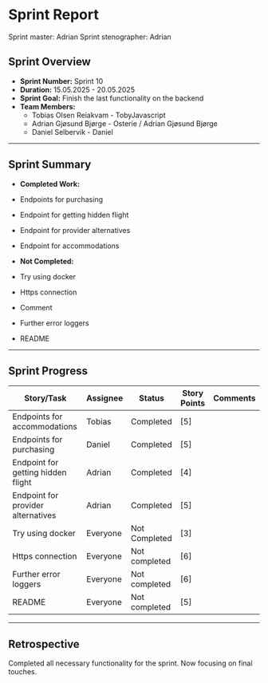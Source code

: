 # **Sprint Report**

Sprint master: Adrian
Sprint stenographer: Adrian

## **Sprint Overview**

- **Sprint Number:** Sprint 10
- **Duration:** 15.05.2025 - 20.05.2025
- **Sprint Goal:** Finish the last functionality on the backend
- **Team Members:**
  - Tobias Olsen Reiakvam - TobyJavascript
  - Adrian Gjøsund Bjørge - Osterie / Adrian Gjøsund Bjørge
  - Daniel Selbervik - Daniel

---

## **Sprint Summary**

- **Completed Work:**
- Endpoints for purchasing
- Endpoint for getting hidden flight
- Endpoint for provider alternatives
- Endpoint for accommodations

- **Not Completed:**
- Try using docker
- Https connection
- Comment
- Further error loggers
- README


---

## **Sprint Progress**

| Story/Task                         | Assignee | Status        | Story Points | Comments |
| ---------------------------------- | -------- | ------------- | ------------ | -------- |
| Endpoints for accommodations       | Tobias   | Completed     | [5]          |          |
| Endpoints for purchasing           | Daniel   | Completed     | [5]          |          |
| Endpoint for getting hidden flight | Adrian   | Completed     | [4]          |          |
| Endpoint for provider alternatives | Adrian   | Completed     | [5]          |          |
| Try using docker                   | Everyone | Not Completed | [3]          |          |
| Https connection                   | Everyone | Not completed | [6]          |          |
| Further error loggers              | Everyone | Not completed | [6]          |          |
| README                             | Everyone | Not completed | [5]          |          |

---

## **Retrospective**
Completed all necessary functionality for the sprint. Now focusing on final touches.